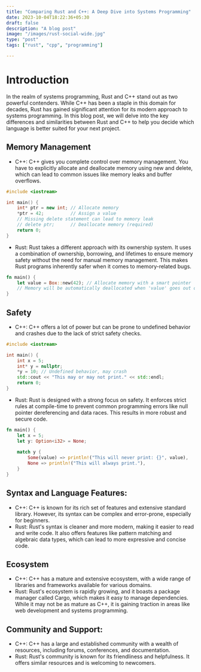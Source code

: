 ```yaml
---
title: "Comparing Rust and C++: A Deep Dive into Systems Programming"
date: 2023-10-04T18:22:36+05:30
draft: false
description: "A blog post"
image: "/images/rust-social-wide.jpg"
type: "post"
tags: ["rust", "cpp", "programming"]

---
```


# Introduction

In the realm of systems programming, Rust and C++ stand out as two powerful contenders. While C++ has been a staple in this domain for decades, Rust has gained significant attention for its modern approach to systems programming. In this blog post, we will delve into the key differences and similarities between Rust and C++ to help you decide which language is better suited for your next project.

## Memory Management

- C++: C++ gives you complete control over memory management. You have to explicitly allocate and deallocate memory using new and delete, which can lead to common issues like memory leaks and buffer overflows.

```cpp
#include <iostream>

int main() {
    int* ptr = new int; // Allocate memory
    *ptr = 42;          // Assign a value
    // Missing delete statement can lead to memory leak
    // delete ptr;      // Deallocate memory (required)
    return 0;
}
```

- Rust: Rust takes a different approach with its ownership system. It uses a combination of ownership, borrowing, and lifetimes to ensure memory safety without the need for manual memory management. This makes Rust programs inherently safer when it comes to memory-related bugs.

```rust
fn main() {
    let value = Box::new(42); // Allocate memory with a smart pointer
    // Memory will be automatically deallocated when 'value' goes out of scope
}
```

## Safety

- C++: C++ offers a lot of power but can be prone to undefined behavior and crashes due to the lack of strict safety checks.

```cpp
#include <iostream>

int main() {
    int x = 5;
    int* y = nullptr;
    *y = 10; // Undefined behavior, may crash
    std::cout << "This may or may not print." << std::endl;
    return 0;
}
```

- Rust: Rust is designed with a strong focus on safety. It enforces strict rules at compile-time to prevent common programming errors like null pointer dereferencing and data races. This results in more robust and secure code.

```rust
fn main() {
    let x = 5;
    let y: Option<i32> = None;
    
    match y {
        Some(value) => println!("This will never print: {}", value),
        None => println!("This will always print."),
    }
}
```

## Syntax and Language Features:

- C++: C++ is known for its rich set of features and extensive standard library. However, its syntax can be complex and error-prone, especially for beginners.
- Rust: Rust's syntax is cleaner and more modern, making it easier to read and write code. It also offers features like pattern matching and algebraic data types, which can lead to more expressive and concise code.

## Ecosystem
- C++: C++ has a mature and extensive ecosystem, with a wide range of libraries and frameworks available for various domains.
- Rust: Rust's ecosystem is rapidly growing, and it boasts a package manager called Cargo, which makes it easy to manage dependencies. While it may not be as mature as C++, it is gaining traction in areas like web development and systems programming.

## Community and Support:

- C++: C++ has a large and established community with a wealth of resources, including forums, conferences, and documentation.
- Rust: Rust's community is known for its friendliness and helpfulness. It offers similar resources and is welcoming to newcomers.